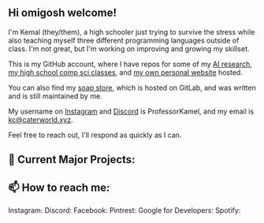 ## Hi omigosh welcome!

I'm Kemal (they/them), a high schooler just trying to survive the stress while also teaching myself three different programming languages outside of class.
I'm not great, but I'm working on improving and growing my skillset.

This is my GitHub account, where I have repos for some of my [AI research](https://github.com/kccaterworld/inspiritwork),
[my high school comp sci classes](https://github.com/kccaterworld/kcater70IntroToCS),
and [my own personal website](https://github.com/kccaterworld/kccaterworld.github.io) hosted.

You can also find my [soap store](https://go.caterworld.xyz/sudsysoapstore), which is hosted on GitLab, and was written and is still maintained by me.

My username on [Instagram](https://www.instagram.com/professorkamel/) and [Discord](https://discord.com/users/1137731457167659031) is ProfessorKamel, and my email is kc@caterworld.xyz.

Feel free to reach out, I'll respond as quickly as I can.

## 🔭 Current Major Projects:


## 📫 How to reach me:
Instagram: 
Discord: 
Facebook: 
Pintrest: 
Google for Developers: 
Spotify: 

<!--
Here are some ideas to get you started:

- 🌱 I’m currently learning ...
- 👯 I’m looking to collaborate on ...
- 🤔 I’m looking for help with ...
- 💬 Ask me about ...
- ⚡ Fun fact: ...
-->
